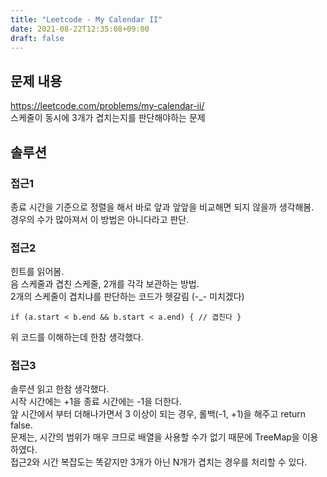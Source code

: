 ```yaml
---
title: "Leetcode - My Calendar II"
date: 2021-08-22T12:35:08+09:00
draft: false
---
```


## 문제 내용 
https://leetcode.com/problems/my-calendar-ii/  
스케줄이 동시에 3개가 겹치는지를 판단해야하는 문제

## 솔루션
### 접근1
종료 시간을 기준으로 정렬을 해서 바로 앞과 앞앞을 비교해면 되지 않을까 생각해봄.  
경우의 수가 많아져서 이 방법은 아니다라고 판단.  

### 접근2
힌트를 읽어봄.  
음 스케줄과 겹친 스케줄, 2개를 각각 보관하는 방법.  
2개의 스케줄이 겹치냐를 판단하는 코드가 헷갈림 (-_- 미치겠다)
~~~
if (a.start < b.end && b.start < a.end) { // 겹친다 }
~~~
위 코드를 이해하는데 한참 생각했다.

### 접근3
솔루션 읽고 한참 생각했다.  
시작 시간에는 +1을 종료 시간에는 -1을 더한다.  
앞 시간에서 부터 더해나가면서 3 이상이 되는 경우, 롤백(-1, +1)을 해주고 return false.  
문제는, 시간의 범위가 매우 크므로 배열을 사용할 수가 없기 때문에 TreeMap을 이용하였다.  
접근2와 시간 복잡도는 똑같지만 3개가 아닌 N개가 겹치는 경우를 처리할 수 있다.